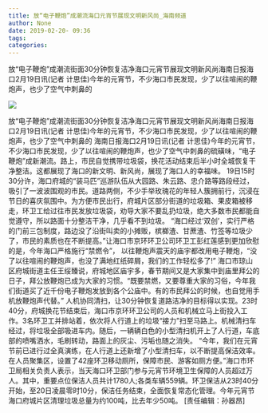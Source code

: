 ```yaml
---
title: 放“电子鞭炮”成潮流海口元宵节展现文明新风尚_海南频道
author: None
date: 2019-02-20- 09:36
tags: 
categories: 
---
```

放“电子鞭炮”成潮流街面30分钟恢复洁净海口元宵节展现文明新风尚海南日报海口2月19日讯(记者 计思佳)今年的元宵节，不少海口市民发现，少了以往喧闹的鞭炮声，也少了空气中刺鼻的
<!-- more -->
                
<img align="center" border="0" src="http://p2.ifengimg.com/a/2016/0810/204c433878d5cf9size1_w16_h16.png" />
                
                
            
放“电子鞭炮”成潮流街面30分钟恢复洁净海口元宵节展现文明新风尚海南日报海口2月19日讯(记者 计思佳)今年的元宵节，不少海口市民发现，少了以往喧闹的鞭炮声，也少了空气中刺鼻的
海南日报海口2月19日讯(记者 计思佳)今年的元宵节，不少海口市民发现，少了以往喧闹的鞭炮声，也少了空气中刺鼻的硫磺味，“电子鞭炮”成新潮流。路上，市民自觉携带垃圾袋，换花活动结束后半小时全城恢复干净整洁。这都展现了海口的新文明、新风尚，展现了海口人的幸福味。
19日15时30分许，海口府城的“装马匹”巡游队伍从大园路、朱云路、忠介路等路段经过，吸引了一波波围观的市民。道路两侧，不少手举玫瑰花的年轻人簇拥前行，沉浸在节日的喜庆氛围中。为方便市民出行，府城片区部分街道的垃圾箱、果皮箱被移走，环卫工给过往市民发放垃圾袋，劝导大家不要乱扔垃圾，绝大多数市民都能自觉遵守，所以路面十分整洁干净，几乎看不到垃圾。
“海口经过‘双创’，实行严格的门前三包制度，路边没了沿街叫卖的小摊贩，槟榔渣、甘蔗渣、竹签等垃圾少了，市民的素质也在不断提高。”让海口市京环环卫公司环卫工彭红莲感到更加欣慰的是，今年海口严格施行“禁燃令”， 以往鞭炮声震天的庙宇都改用电子鞭炮，“没了以往喧闹的鞭炮声，也没了满地红纸碎屑，我们的工作轻松多了!”
海口市琼山区府城街道主任王绥臻说，府城地区庙宇多，春节期间又是大家集中到庙里拜公的日子，拜公放鞭炮已成为大家的习惯。“既要禁燃，又要尊重大家的习俗，今年我们街道买了近千份电子鞭炮发放到各个公庙中。有的市民拜公的时候，也自觉用手机放鞭炮声代替。”
人机协同清扫，让30分钟恢复道路洁净的目标得以实现。23时40分，府城换花节结束后，海口市京环环卫公司的人员和机械立马上街投入工作。3名环卫工并排站着，依次将人行道上的垃圾“接力”扫至马路上。机械清扫车经过，将垃圾全部吸进车内。随后，一辆辆白色的小型清扫机开上了人行道，车底部的喷嘴洒水，毛刷转动，路面上的灰尘、污垢也随之消失。
“今年，我们在元宵节前已进行过全真演练，在人行道上还新增了小型清扫车，以不断提高保洁效率。在人员聚集区，设置了42座环卫移动厕所，保障市民、游客如厕方便。”海口市环卫局相关负责人表示，当天海口环卫部门参与元宵节环境卫生保障的人员超过万人。其中，重要点位保洁人员共计1780人;各类车辆559辆。环卫保洁从23时40分开始，至20日凌晨零时10分，保洁任务结束，全面恢复常态化管理。今年元宵节海口府城片区清理垃圾总量为约100吨，比去年少50吨。
[责任编辑：孙器昂]
            

